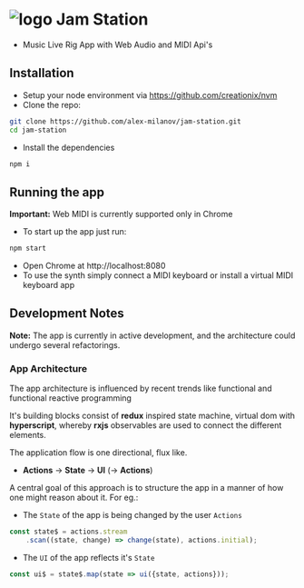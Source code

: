 # ![logo](https://alex-milanov.github.io/jam-station/dist/assets/logo.png) Jam Station
- Music Live Rig App with Web Audio and MIDI Api's

## Installation
- Setup your node environment via https://github.com/creationix/nvm
- Clone the repo:
```sh
git clone https://github.com/alex-milanov/jam-station.git
cd jam-station
```
- Install the dependencies
```sh
npm i
```

## Running the app
**Important:** Web MIDI is currently supported only in Chrome
- To start up the app just run:
```sh
npm start
```
- Open Chrome at http://localhost:8080
- To use the synth simply connect a MIDI keyboard or install a virtual MIDI keyboard app

## Development Notes
**Note:** The app is currently in active development, and the architecture could undergo several refactorings.

### App Architecture
The app architecture is influenced by recent trends like functional and functional reactive programming

It's building blocks consist of **redux** inspired state machine, virtual dom with **hyperscript**, whereby **rxjs** observables are used to connect the different elements.

The application flow is one directional, flux like.
- **Actions** -> **State** -> **UI** (-> **Actions**)

A central goal of this approach is to structure the app in a manner of how one might reason about it. For eg.:
- The `State` of the app is being changed by the user `Actions`
```js
const state$ = actions.stream
	.scan((state, change) => change(state), actions.initial);
```
- The `UI` of the app reflects it's `State`
```js
const ui$ = state$.map(state => ui({state, actions}));
```

